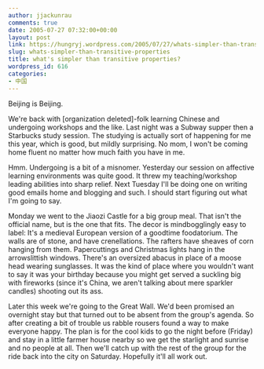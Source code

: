 ```yaml
---
author: jjackunrau
comments: true
date: 2005-07-27 07:32:00+00:00
layout: post
link: https://hungryj.wordpress.com/2005/07/27/whats-simpler-than-transitive-properties/
slug: whats-simpler-than-transitive-properties
title: what's simpler than transitive properties?
wordpress_id: 616
categories:
- 中国
---
```


Beijing is Beijing.    
  
We're back with [organization deleted]-folk learning Chinese and undergoing workshops and the like.  Last night was a Subway supper then a Starbucks study session.  The studying is actually sort of happening for me this year, which is good, but mildly surprising.  No mom, I won't be coming home fluent no matter how much faith you have in me.  
  
Hmm.  Undergoing is a bit of a misnomer. Yesterday our session on affective learning environments was quite good.  It threw my teaching/workshop leading abilities into sharp relief.  Next Tuesday I'll be doing one on writing good emails home and blogging and such.  I should start figuring out what I'm going to say.  
  
Monday we  went to the Jiaozi Castle for a big group meal.  That isn't the official name, but is the one that fits.  The decor is mindbogglingly easy to label:  It's a medieval European version of a goodtime foodatorium.  The walls are of stone, and have crenellations.  The rafters have sheaves of corn hanging from them.  Papercuttings and Christmas lights hang in the arrowslittish windows.  There's an oversized abacus in place of a moose head wearing sunglasses.  It was the kind of place where you wouldn't want to say it was your birthday because you might get served a suckling big with fireworks (since it's China, we aren't talking about mere sparkler candles) shooting out its ass.  
  
Later this week we're going to the Great Wall.  We'd been promised an overnight stay but that turned out to be absent from the group's agenda.  So after creating a bit of trouble us rabble rousers found a way to make everyone happy.  The plan is for the cool kids to go the night before (Friday) and stay in a little farmer house nearby so we get the starlight and sunrise and no people at all.  Then we'll catch up with the rest of the group for the ride back into the city on Saturday.  Hopefully it'll all work out.
